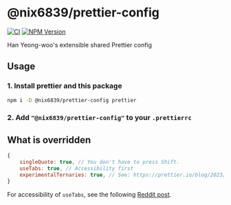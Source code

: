 # @nix6839/prettier-config

[![CI](https://github.com/nix6839/prettier-config/actions/workflows/ci.yml/badge.svg)](https://github.com/nix6839/prettier-config/actions/workflows/ci.yml)
[![NPM Version](https://img.shields.io/npm/v/@nix6839/prettier-config)](https://www.npmjs.com/package/@nix6839/prettier-config)

Han Yeong-woo's extensible shared Prettier config

## Usage

### 1. Install prettier and this package

```sh
npm i -D @nix6839/prettier-config prettier
```

### 2. Add `"@nix6839/prettier-config"` to your `.prettierrc`

## What is overridden

```js
{
	singleQuote: true, // You don't have to press Shift.
	useTabs: true, // Accessibility first
	experimentalTernaries: true, // See: https://prettier.io/blog/2023/11/13/curious-ternaries
}
```

For accessibility of `useTabs`, see the following [Reddit post](https://www.reddit.com/r/javascript/comments/c8drjo/nobody_talks_about_the_real_reason_to_use_tabs/).
